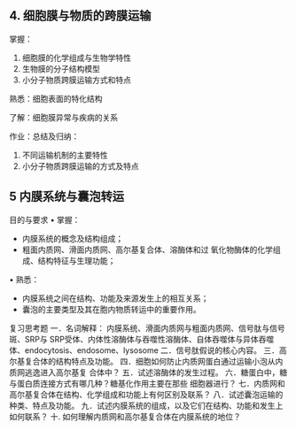 
## 4. 细胞膜与物质的跨膜运输
掌握：
1. 细胞膜的化学组成与生物学特性
2. 生物膜的分子结构模型
3. 小分子物质跨膜运输方式和特点

熟悉：细胞表面的特化结构

了解：细胞膜异常与疾病的关系

作业：总结及归纳：
1. 不同运输机制的主要特性
2. 小分子物质跨膜运输的方式及特点
## 5 内膜系统与囊泡转运
目的与要求
• 掌握：
- 内膜系统的概念及结构组成；
- 粗面内质网、滑面内质网、高尔基复合体、溶酶体和过
氧化物酶体的化学组成、结构特征与生理功能；

• 熟悉：
- 内膜系统之间在结构、功能及来源发生上的相互关系；
- 囊泡的主要类型及其在胞内物质转运中的重要作用。

复习思考题
一．名词解释：
内膜系统、滑面内质网与粗面内质网、信号肽与信号斑、SRP与
SRP受体、内体性溶酶体与吞噬性溶酶体、自体吞噬体与异体吞噬
体、endocytosis、endosome、lysosome
二．信号肽假说的核心内容。
三．高尔基复合体的结构特点及功能。
四．细胞如何防止内质网蛋白通过运输小泡从内质网逃逸进入高尔基复
合体中？
五．试述溶酶体的发生过程。
六．糖蛋白中，糖与蛋白质连接方式有哪几种？糖基化作用主要在那些
细胞器进行？
七．内质网和高尔基复合体在结构、化学组成和功能上有何区别及联系？
八．试述囊泡运输的种类、特点及功能。
九．试述内膜系统的组成，以及它们在结构、功能和发生上如何联系？
十.  如何理解内质网和高尔基复合体在内膜系统的地位？